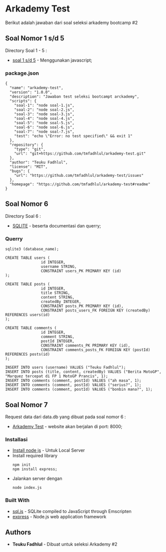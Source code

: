# Arkademy Test

Berikut adalah jawaban dari soal seleksi arkademy bootcamp #2

## Soal Nomor 1 s/d 5

Directory Soal 1 - 5 :

* [soal 1 s/d 5](https://github.com/tmfadhlul/arkademy-test/tree/master/code/soal-1-5) - Menggunakan javascript;

### package.json

```
{
  "name": "arkademy-test",
  "version": "1.0.0",
  "description": "Jawaban test seleksi bootcampt arckademy",
  "scripts": {
    "soal-1": "node soal-1.js",
    "soal-2": "node soal-2.js",
    "soal-3": "node soal-3.js",
    "soal-4": "node soal-4.js",
    "soal-5": "node soal-5.js",
    "soal-6": "node soal-6.js",
    "soal-7": "node soal-7.js",
    "test": "echo \"Error: no test specified\" && exit 1"
  },
  "repository": {
    "type": "git",
    "url": "git+https://github.com/tmfadhlul/arkademy-test.git"
  },
  "author": "Teuku Fadhlul",
  "license": "MIT",
  "bugs": {
    "url": "https://github.com/tmfadhlul/arkademy-test/issues"
  },
  "homepage": "https://github.com/tmfadhlul/arkademy-test#readme"
}
```

## Soal Nomor 6
Directory Soal 6 :
* [SQLITE](https://github.com/tmfadhlul/arkademy-test/tree/master/code/soal-6) - beserta documentasi dan querry;

### Querry
```
sqlite3 (database_name);

CREATE TABLE users (
                id INTEGER,
                username STRING,
                CONSTRAINT users_PK PRIMARY KEY (id)
);

CREATE TABLE posts (
                id INTEGER,
                title STRING,
                content STRING,
                createdBy INTEGER,
                CONSTRAINT posts_PK PRIMARY KEY (id),
                CONSTRAINT posts_users_FK FOREIGN KEY (createdBy) REFERENCES users(id)
);

CREATE TABLE comments (
                id INTEGER,
                comment STRING,
                postId INTEGER,
                CONSTRAINT comments_PK PRIMARY KEY (id),
                CONSTRAINT comments_posts_FK FOREIGN KEY (postId) REFERENCES posts(id)
);

INSERT INTO users (username) VALUES ("Teuku Fadhlul");
INSERT INTO posts (title, content, createdBy) VALUES ("Berita MotoGP", "Marquez tercepat di FP 1 MotoGP Prancis", 1); 
INSERT INTO comments (comment, postId) VALUES ("ah masa", 1);
INSERT INTO comments (comment, postId) VALUES ("serius?", 1);
INSERT INTO comments (comment, postId) VALUES ("bonbin mana?", 1);
```
## Soal Nomor 7

Request data dari data.db yang dibuat pada soal nomor 6 :
* [Arkademy Test](https://github.com/tmfadhlul/arkademy-test/tree/master/code/soal-7) - website akan berjalan di port: 8000;

### Installasi
* [Install node js](https://nodejs.org/en/download/) - Untuk Local Server
* Install required library
    ```
    npm init
    npm install express;
    ```
* Jalankan server dengan
    ```
    node index.js
    ```
### Built With
* [sql.js](https://github.com/kripken/sql.js/tree/master/js) - SQLite compiled to JavaScript through Emscripten 
* [express](https://expressjs.com/) - Node.js web application framework

## Authors

* **Teuku Fadhlul** - Dibuat untuk seleksi Arkademy #2


